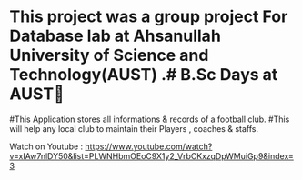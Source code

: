 # This project was a group project For Database lab at Ahsanullah University of Science and Technology(AUST) .# B.Sc Days at AUST🤢
#This Application stores all informations & records of a football club. 
#This will help any local club to maintain their Players , coaches & staffs.

Watch on Youtube : https://www.youtube.com/watch?v=xIAw7nlDY50&list=PLWNHbmOEoC9X1y2_VrbCKxzqDpWMuiGp9&index=3
